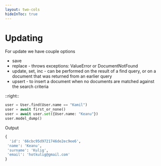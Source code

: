 ```yaml
---
layout: two-cols
hideInToc: true
---
```


# Updating 

<v-clicks>

For update we have couple options
* save
* replace - throws exceptions: ValueError or DocumentNotFound
* update, set, inc - can be performed on the result of a find query, or on a document that was returned from an earlier query
* upsert - to insert a document when no documents are matched against the search criteria

</v-clicks>

::right::

<v-clicks>

```python
user = User.find(User.name == "Kamil")
user = await first_or_none()
user = await user.set({User.name: "Keanu"})
user.model_dump()
```

Output
```python
{
  'id': '66cbc95d9721746de2ec9ee6',
 'name': 'Keanu',
 'surname': 'Kulig',
 'email': 'hotkulig@gmail.com'
}
```


<FooterLink text="Documentation Beanie for updating and deleting" link="https://beanie-odm.dev/tutorial/updating-%26-deleting/" />

</v-clicks>

<!--  
 ValueError if the document does not have an id yet 
 DocumentNotFound if the document does not exists
 -->